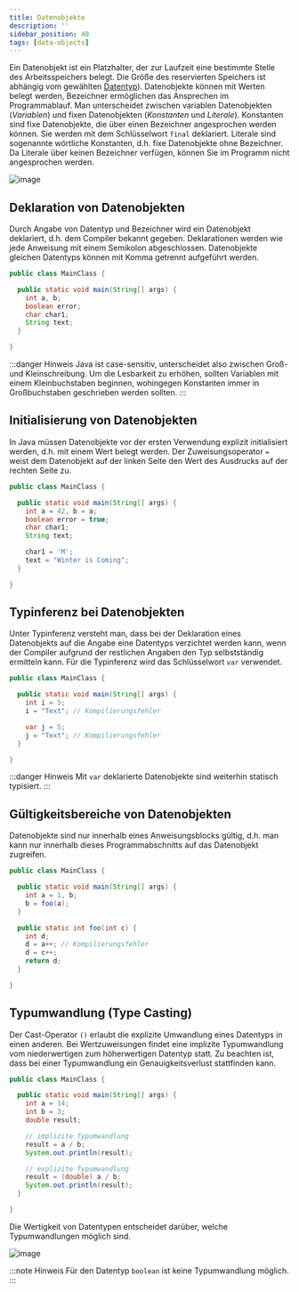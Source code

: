 ```yaml
---
title: Datenobjekte
description: ''
sidebar_position: 40
tags: [data-objects]
---
```


Ein Datenobjekt ist ein Platzhalter, der zur Laufzeit eine bestimmte Stelle des Arbeitsspeichers belegt. Die Größe des reservierten Speichers ist abhängig vom gewählten [Datentyp](data-types.md)). Datenobjekte können mit Werten belegt werden, Bezeichner 
ermöglichen das Ansprechen im Programmablauf. Man unterscheidet zwischen variablen Datenobjekten (_Variablen_) und fixen Datenobjekten (_Konstanten_ und _Literale_). Konstanten sind fixe Datenobjekte, die über einen Bezeichner angesprochen werden können. Sie werden 
mit dem Schlüsselwort `final` deklariert. Literale sind sogenannte wörtliche Konstanten, d.h. fixe Datenobjekte ohne Bezeichner. Da Literale über keinen Bezeichner verfügen, können Sie im Programm nicht angesprochen werden.

![image](https://user-images.githubusercontent.com/47243617/170474485-efa5dbeb-13e5-489d-ab86-dd4ce222d96e.png)

## Deklaration von Datenobjekten
Durch Angabe von Datentyp und Bezeichner wird ein Datenobjekt deklariert, d.h. dem Compiler bekannt gegeben. Deklarationen werden wie jede Anweisung mit einem Semikolon abgeschlossen. Datenobjekte gleichen Datentyps können mit Komma getrennt aufgeführt werden.

```java title="MainClass.java" showLineNumbers
public class MainClass {

  public static void main(String[] args) {
    int a, b;
    boolean error;
    char char1;
    String text;
  }

}
```

:::danger Hinweis
Java ist case-sensitiv, unterscheidet also zwischen Groß- und Kleinschreibung. Um die Lesbarkeit zu erhöhen, sollten Variablen mit einem Kleinbuchstaben beginnen, wohingegen Konstanten immer in Großbuchstaben geschrieben werden sollten.
:::

## Initialisierung von Datenobjekten
In Java müssen Datenobjekte vor der ersten Verwendung explizit initialisiert werden, d.h. mit einem Wert belegt werden. Der Zuweisungsoperator `=` weist dem Datenobjekt auf der linken Seite den Wert des Ausdrucks auf der rechten Seite zu.

```java title="MainClass.java" showLineNumbers
public class MainClass {

  public static void main(String[] args) {
    int a = 42, b = a;
    boolean error = true;
    char char1;
    String text;

    char1 = 'M';
    text = "Winter is Coming";
  }

}
```

## Typinferenz bei Datenobjekten
Unter Typinferenz versteht man, dass bei der Deklaration eines Datenobjekts auf die Angabe eine Datentyps verzichtet werden kann, wenn der Compiler aufgrund der restlichen Angaben den Typ selbstständig ermitteln kann. Für die Typinferenz wird das Schlüsselwort 
`var` verwendet. 

```java title="MainClass.java" showLineNumbers
public class MainClass {

  public static void main(String[] args) {
    int i = 5;
    i = "Text"; // Kompilierungsfehler

    var j = 5;
    j = "Text"; // Kompilierungsfehler
  }

}
```

:::danger Hinweis
Mit `var` deklarierte Datenobjekte sind weiterhin statisch typisiert. 
:::

## Gültigkeitsbereiche von Datenobjekten
Datenobjekte sind nur innerhalb eines Anweisungsblocks gültig, d.h. man kann nur innerhalb dieses Programmabschnitts auf das Datenobjekt zugreifen.

```java title="MainClass.java" showLineNumbers
public class MainClass {

  public static void main(String[] args) {
    int a = 1, b;
    b = foo(a);
  }

  public static int foo(int c) {
    int d;
    d = a++; // Kompilierungsfehler
    d = c++;
    return d;
  }

}
```

## Typumwandlung (Type Casting)
Der Cast-Operator `()` erlaubt die explizite Umwandlung eines Datentyps in einen anderen. Bei Wertzuweisungen findet eine implizite Typumwandlung vom niederwertigen zum höherwertigen Datentyp statt. Zu beachten ist, dass bei einer Typumwandlung ein 
Genauigkeitsverlust stattfinden kann.

```java title="MainClass.java" showLineNumbers
public class MainClass {

  public static void main(String[] args) {
    int a = 14;
    int b = 3;
    double result;

    // implizite Typumwandlung
    result = a / b;
    System.out.println(result);

    // explizite Typumwandlung
    result = (double) a / b;
    System.out.println(result);
  }

}
```

Die Wertigkeit von Datentypen entscheidet darüber, welche Typumwandlungen möglich sind.

![image](https://user-images.githubusercontent.com/47243617/170633184-e5f0e9c3-0d17-4f46-b718-4b12657aa53c.png)

:::note Hinweis
Für den Datentyp `boolean` ist keine Typumwandlung möglich.
:::
